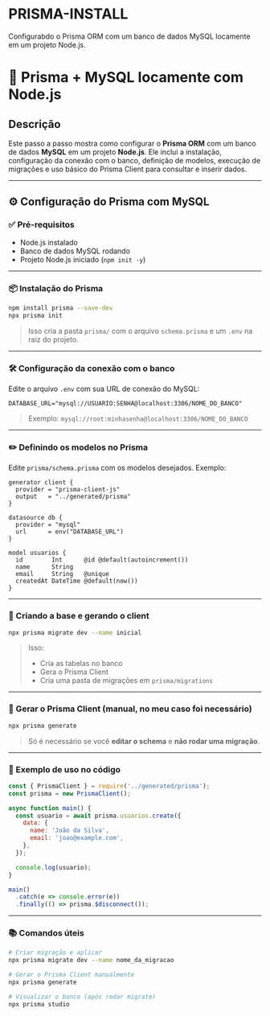 # PRISMA-INSTALL
Configurabdo o Prisma ORM com um banco de dados MySQL locamente em um projeto Node.js.
# 📘 Prisma + MySQL locamente com Node.js

## Descrição

Este passo a passo mostra como configurar o **Prisma ORM** com um banco de dados **MySQL** em um projeto **Node.js**. Ele inclui a instalação, configuração da conexão com o banco, definição de modelos, execução de migrações e uso básico do Prisma Client para consultar e inserir dados.

---

## ⚙️ Configuração do Prisma com MySQL

### ✅ Pré-requisitos

- Node.js instalado
- Banco de dados MySQL rodando
- Projeto Node.js iniciado (`npm init -y`)

---

### 📦 Instalação do Prisma

```bash
npm install prisma --save-dev
npx prisma init
```

> Isso cria a pasta `prisma/` com o arquivo `schema.prisma` e um `.env` na raiz do projeto.

---

### 🛠️ Configuração da conexão com o banco

Edite o arquivo `.env` com sua URL de conexão do MySQL:

```env
DATABASE_URL="mysql://USUARIO:SENHA@localhost:3306/NOME_DO_BANCO"
```

> Exemplo: `mysql://root:minhasenha@localhost:3306/NOME_DO_BANCO`

---

### ✏️ Definindo os modelos no Prisma

Edite `prisma/schema.prisma` com os modelos desejados. Exemplo:

```prisma
generator client {
  provider = "prisma-client-js"
  output   = "../generated/prisma"
}

datasource db {
  provider = "mysql"
  url      = env("DATABASE_URL")
}

model usuarios {
  id        Int      @id @default(autoincrement())
  name      String
  email     String   @unique
  createdAt DateTime @default(now())
}
```

---

### 🚀 Criando a base e gerando o client

```bash
npx prisma migrate dev --name inicial
```

> Isso:
> - Cria as tabelas no banco
> - Gera o Prisma Client
> - Cria uma pasta de migrações em `prisma/migrations`

---

### 🧬 Gerar o Prisma Client (manual, no meu caso foi necessário)

```bash
npx prisma generate
```

> Só é necessário se você **editar o schema** e **não rodar uma migração**.

---

### 🧪 Exemplo de uso no código

```js
const { PrismaClient } = require('../generated/prisma');
const prisma = new PrismaClient();

async function main() {
  const usuario = await prisma.usuarios.create({
    data: {
      name: 'João da Silva',
      email: 'joao@example.com',
    },
  });

  console.log(usuario);
}

main()
  .catch(e => console.error(e))
  .finally(() => prisma.$disconnect());
```

---

### 📚 Comandos úteis

```bash
# Criar migração e aplicar
npx prisma migrate dev --name nome_da_migracao

# Gerar o Prisma Client manualmente
npx prisma generate

# Visualizar o banco (após rodar migrate)
npx prisma studio
```

